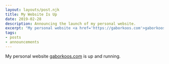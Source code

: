 ```yaml
---
layout: layouts/post.njk
title: My Website Is Up
date: 2019-02-28
description: Announcing the launch of my personal website.
excerpt: "My personal website <a href='https://gaborkoos.com'>gaborkoos.com</a> is up and running."
tags:
- posts
- announcements
---
```

My personal website [gaborkoos.com](https://gaborkoos.com) is up and running.